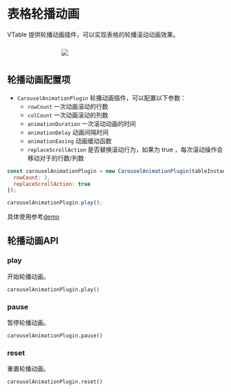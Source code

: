# 表格轮播动画

VTable 提供轮播动画插件，可以实现表格的轮播滚动动画效果。

<div style="display: flex; justify-content: center;">
  <img src="https://lf9-dp-fe-cms-tos.byteorg.com/obj/bit-cloud/VTable/preview/carousel-animation.gif" style="flex: 0 0 50%; padding: 10px;">
</div>

## 轮播动画配置项

- `CarouselAnimationPlugin`  轮播动画插件，可以配置以下参数：
  - `rowCount` 一次动画滚动的行数
  - `colCount` 一次动画滚动的列数
  - `animationDuration` 一次滚动动画的时间
  - `animationDelay` 动画间隔时间
  - `animationEasing` 动画缓动函数
  - `replaceScrollAction` 是否替换滚动行为，如果为 true ，每次滚动操作会移动对于的行数/列数

```js
const carouselAnimationPlugin = new CarouselAnimationPlugin(tableInstance, {
  rowCount: 2,
  replaceScrollAction: true
});

carouselAnimationPlugin.play();
```

具体使用参考[demo](../../demo/animation/carousel-animation)

## 轮播动画API

### play

开始轮播动画。
```
carouselAnimationPlugin.play()
```

### pause

暂停轮播动画。
```
carouselAnimationPlugin.pause()
```

### reset

重置轮播动画。
```
carouselAnimationPlugin.reset()
```
